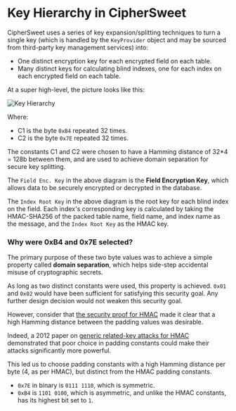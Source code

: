 # Key Hierarchy in CipherSweet

CipherSweet uses a series of key expansion/splitting techniques to turn
a single key (which is handled by the `KeyProvider` object and may be
sourced from third-party key management services) into:

* One distinct encryption key for each encrypted field on each table.
* Many distinct keys for calculating blind indexes, one for each index
  on each encrypted field on each table.

At a super high-level, the picture looks like this:

![Key Hierarchy](https://cdn.rawgit.com/paragonie/ciphersweet/master/docs/internals/01-key-heirarchy.svg)

Where:

* C1 is the byte `0xB4` repeated 32 times.
* C2 is the byte `0x7E` repeated 32 times.

The constants C1 and C2 were chosen to have a Hamming distance of 32*4 = 128b
between them, and are used to achieve domain separation for secure
key splitting.

The `Field Enc. Key` in the above diagram is the **Field Encryption Key**,
which allows data to be securely encrypted or decrypted in the database.

The `Index Root Key` in the above diagram is the root key for each
blind index on the field. Each index's corresponding key is calculated
by taking the HMAC-SHA256 of the packed table name, field name,
and index name as the message, and the `Index Root Key` as the HMAC key.

### Why were 0xB4 and 0x7E selected?

The primary purpose of these two byte values was to achieve a simple
property called **domain separation**, which helps side-step accidental
misuse of cryptographic secrets.

As long as two distinct constants were used, this property is achieved.
`0x01` and `0x02` would have been sufficient for satisfying this
security goal. Any further design decision would not weaken this
security goal.

However, consider that [the security proof for HMAC](https://cseweb.ucsd.edu/~mihir/papers/kmd5.pdf)
made it clear that a high Hamming distance between the padding values
was desirable.

Indeed, a 2012 paper on [generic related-key attacks for HMAC](https://eprint.iacr.org/2012/684.pdf)
demonstrated that poor choice in padding constants could make their attacks
significantly more powerful.

This led us to choose padding constants with a high Hamming distance per
byte (4, as per HMAC), but distinct from the HMAC padding constants.

* `0x7E` in binary is `0111 1110`, which is symmetric.
* `0xB4` is `1101 0100`, which is asymmetric, and unlike the HMAC constants,
  has its highest bit set to `1`.
